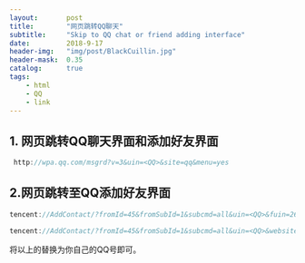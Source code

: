 ```yaml
---
layout:       post
title:        "网页跳转QQ聊天"
subtitle:     "Skip to QQ chat or friend adding interface"
date:         2018-9-17
header-img:   "img/post/BlackCuillin.jpg"
header-mask:  0.35
catalog:      true
tags:
    - html
    - QQ
    - link
---
```


## 1. 网页跳转QQ聊天界面和添加好友界面
```h
 http://wpa.qq.com/msgrd?v=3&uin=<QQ>&site=qq&menu=yes
```
## 2.网页跳转至QQ添加好友界面
```h
tencent://AddContact/?fromId=45&fromSubId=1&subcmd=all&uin=<QQ>&fuin=2624802326&website=www.oicqzone.com
```
```h
tencent://AddContact/?fromId=45&fromSubId=1&subcmd=all&uin=<QQ>&website=www.oicqzone.com
```

将以上的<QQ>替换为你自己的QQ号即可。